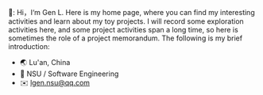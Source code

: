 🧔: Hi，I‘m Gen L. Here is my home page, where you can find my interesting activities and learn about my toy projects. I will record some exploration activities here, and some project activities span a long time, so here is sometimes the role of a project memorandum. The following is my brief introduction:

- 🌏 Lu'an, China
- 🏫 NSU / Software Engineering
- ✉️ lgen.nsu@qq.com